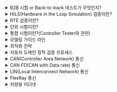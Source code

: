 <details markdown = "1">
<summary>B2B 시험 or Back-to-back 테스트가 무엇인지?</summary>
보통 모델과 코드에 대한 Back to back 테스트를 수행하곤 함<br>
<br>
  
- 설계 모델로부터 자동 생성된 코드가 모델과 일치하는지 검증하는 것
- 모델과 자동 생성된 코드에 동일한 테스트 데이터를 입력하여 동일한 결과가 출력되는지 검증
<br>
ISO 26262 단위/통합 시험에서 요구하는 시험 방법<br>

![image](https://github.com/wookjongkim/solutions/assets/121083077/4ae0bc19-c9d0-49f7-acb5-a1167a91ac8d)

- PCG(Production Code Generation) : 개발 과정에서 실제 프로덕션 코드를 생성하고 테스트하는 단계, 이 단계에서 `소프트웨어 모델이 실제로 코드로 변환되고 하드웨어에서 실행됨`
- SIL(Software in the Loop) : 소프트웨어 테스트 중 한 유형으로 실제 하드웨어 대신 SW 시뮬레이션 환경에서 실행하는 테스트 방법
- MIL(Model in the Loop) : 실제 코드 또는 하드웨어 대신 모델을 사용하여 검증을 수행하는 방법
</details>

<details markdown = "1">
<summary>HILS(Hardware in the Loop Simulation) 검증이란?</summary>
HILS는 복잡한 실시간 시스템의 개발 및 시험에 사용되는 기술로, 가상 환경에서 입출력 신호를 통해 결함을 확인할 수 있습니다.<br>
<br>

![image](https://github.com/wookjongkim/solutions/assets/121083077/365201a2-832d-4a66-8f53-0361f8979d58)

HILS 검증 환경은 제어시스템, 플랜트, HIL Simulator로 나뉩니다.<br>
<br>
- 제어시스템은 각종 제어기를 의미하고, BCM, IBU, Cluster, DDM, ADM 등을 예로 들 수 있음
- 플랜트는 제어기와 연결되어 있는 물리적인 부분으로(하드웨어), Sensor와 Actuator로 구성되어 있음
- HIL Simulator는 가상으로 환경을 구축하여 실제 자동차 환경을 모사할수 있는 장치
<br>
HILS 검증 수행시, 전체 시스템이 완성되기 전에 각각의 모듈에 대해 성능시험을 진행할 수 있으므로 개발 기간을 단축하고, 여러 단계 시험을 거치므로 최종 품질 향상 기대<br>
또한 비용 절감 가능 -> 실제 제품 만들어서 시험하는게 아니기 때문<br>
<br>
</details>

<details markdown = "1">
<summary>RTE 검증이란?</summary>
모델에서 자동 생성된 코드를 대상으로 Runtime Error 발생여부를 사전 검증하는 것<br><br>
<br>
- 모든 연산에 대한 Overflow/Underflow
- 배열 인덱스 범위 초가
- 미수행 코드(Dead Code)
- Divide by zero
- 무한 루프

</details>

<details markdown = "1">
<summary>단위 시험이란?</summary>
테스트가 가능한 최소 단위로 나누어진 소프트웨어 내에서 결함을 찾고 그 기능을 검증하는 것<br>
<br>
  
- 모델에서 생성된 오토코드의 단위 함수 수준에서 Code를 실행시켜 결함을 검출
- 동등분할 및 경계값 기법을 적용한 Test Case를 통해 단위 함수의 기능이 명세와 일치하는지 확인
<br>
동등분할 및 경계값 기법 예시<br>
예를들어 오류 기준이 value < 0이고, 등급 1의 기준이 0 <= value < 80, 등급 2의 기준이 80 <= value <= 100 이라면<br>

`-1,0,1` 과 `79,80,81` 값에 대한 테스트 진행 -> 여기 값 근처가 에러 발생 확률이 높기에<br>
<br>
산출물에는 문장 커버리지, 분기 커버리지, mc/dc 결과 등이 있음!<br><br>

MBD에 한정해서 보았을때 설계문서(SDD) 또는 Model에 맞게 소프트웨어가 설계되었는지 시험<br>
<br>
</details>

<details markdown = "1">
<summary>통합 시험이란?(Controller Tester와 관련)</summary>
요구사항 기반 시나리오로부터 테스트 케이스를 생성하고, 실제 상황에 근사한 시험을 수행하여 에러를 검출하는 방법<br>
<br>
HILS 단계 전에 코드 기반 테스트를 수행하여 조기 문제 발견<br>
각 실행 시나리오에 포함된 함수의 흐름에 따라 요구사항/동치 클래스/경계값을 분석하여 테스트케이스 작성<br>
<br>
</details>

<details markdown = "1">
<summary>모델링 가이드 라인</summary>
정적/동적 검증 결과를 분석하여 Auto-Code의 문제점을 파악하고, Auto-code 문제점에 대해 모델 수정 방안 도출 및 가이드라인을 생성하는 식으로 진행<br>
</details>

<details markdown = "1">
<summary>최적화 전략</summary>
잦은 반복수행 코드(Hot spot) 공략, Bottleneck 집중, 컴파일러 및 소스코드 최적화, CPU 점유율 개선<br>
<br>
Bottleneck을 processor 수준에서 접근, Cache나 Pipeline 활용 개선<br>
</details>

<details markdown = "1">
<summary>자동차 도메인 정적 검증 프로세스</summary>
<br>
  
1. 테스트 환경 구축
2. 코딩 표준 룰 결정
3. 정적 검증 수행
4. 검증 결과 확인
5. 오류 발견
6. 테스팅 완료
<br>
ex) 환경차 제어개발팀 정적검증 Rule-set 적용, 검증 시 STATIC 사용, 정적검증 결과에 대해 QualityScroll 통해 품질 관리<br>
<br>

mbd기반 모델에서 자동 생성된 코드를 대상으로 국제 표준 Coding Rule 준수 여부를 검증하고, `각 제어가 전용 Customized Rule-Set 개정`<br>

</details>

<details markdown = "1">
<summary>CAN(Controller Area Network) 통신</summary>
  
![image](https://github.com/wookjongkim/solutions/assets/121083077/1a733802-07b1-4546-aee3-8dff9b692497)

CAN은 쉽게 말해 ECU 끼리 통신하는 기술<br>
<br>
기존엔 ECU 모듈 들이 통신하기 위해 비동기 직렬 통신 방식인 UART 사용
-> 많은 연결선이 필요했고, 공간을 차지하게 됨, 이러한 배경속에서 CAN이 등장<br>
<br>
하나의 CAN 인터페이스로 여러 개의 모듈 제어 <br>
-> 연결선 수의 감소, 무게 경감, 원가 하락, 효율적 시스템 제어<br>
<br>
![image](https://github.com/wookjongkim/solutions/assets/121083077/ccf90066-047c-4689-8e75-2dd243852a46)
<br>
CAN 통신은 `여러개의 ECU를 병렬로 연결하여 데이터를 주고받는 통신방법`<br>
-> CAN 버스를 통해서 통신선 상에 데이터를 띄어놓고 필요한 데이터에 접근<br>
<br>
CAN은 프레임(하나의 메세지를 이루는 필드 또는 비트 집합)이라고 하는 패킷으로 데이터 전송<br>
<br>
![image](https://github.com/wookjongkim/solutions/assets/121083077/f5f1c558-0200-4795-89be-9a27ea5f415e)

</details>

<details markdown = "1">
<summary>CAN FD(CAN with Data rate) 통신</summary>
ECU 간에 정보전달을 효율적으로 하기 위해 다양한 방법 등장(`CAN`, `LIN`, `FlexRay`, `Ethernet`)
<br> 
보쉬사에서 개발한 CAN 통신 네트워크는 약 30년동안 ECU를 연결하는 자동차산업에서 지배적인 통신 방법<br>
-> `차량 내 데이터 트래픽의 증가로 CAN 버스 네트워크에 높은 부하가 가해지면서 보다 나은 통신 방법이 필요해짐`<br>
<br>
CAN FD 등장<br>
-> 기존 CAN의 데이터 길이는 8bytes -> 64bytes로 확장<br>
-> 데이터 전송속도 빨라짐<br>
</details>

<details markdown = "1">
<summary>LIN(Local Interconnect Network) 통신</summary>
CAN의 경우 전체 개발 비용이 많이 듬 -> 이를 해결하기 위해 나온것이 `LIN통신`
<br>
LIN은 Single Wire를 이용하며 데이터 전송 최대 속도가 20Kbit/s로 통신하기에 저렴<br>
Master/Slave 통신 방식 사용(하나당 16개 Slave)<br>
<br>
LIN Master가 전송 시기와 전송할 프레임을 결정<br>
-> `LIN은 CAN과 달리 Master에서 모든 네트워크를 관리`<br>
</details>

<details markdown = "1">
<summary>FlexRay 통신</summary>
차량 내 제어장치와 센서들의 복잡도 증가로 인해 CAN 만으로는 부담<br>
-> 이를 해결하기 위해 데이터 전송 최대 속도가 10Mbit/s인 FlexRay 등장<br>
<br>
TTP(Time Triggered Protocol) 통신 방식 사용 -> 이는 대역폭 낭비 문제 발생할 수 있기에 ETP(Event Triggered Protocol)과 함께 사용<br>
<br>
  
`데이터의 안전도를 필요로 하는 브레이크 시스템, 크루즈 컨트롤 등에서 주로 사용`
</details>

<details markdown = "1">
<summary>차량용 이더넷</summary>
  
![image](https://github.com/wookjongkim/solutions/assets/121083077/751ca81b-cf93-420f-943a-34719a339118)
 
FlexRay 역시도 새로운 문제에 직면<br>
-> 전송속도는 빨라졌지만 와이어 숫자 증가로 인한 차량 무게 상승과 스마트 카의 개발을 위해선 `더 빠른 전송속도 필요`<br>
-> 이에 등장한 것이 차량용 이더넷(데이터 전송 최대 속도가 100Mbit/s로 FlexRay보다 10배 빠름)<br>
-> CSMA/CD 통신방식을 사용하여 네트워킹<br>
<br>
이는 인포테인먼트 시스템 뿐만 아니라 다양한 기술개발과 함께 거의 모든 데이터가 차량용 이더넷을 통해 연결될 것으로 전망<br>
<br> 
</details>










